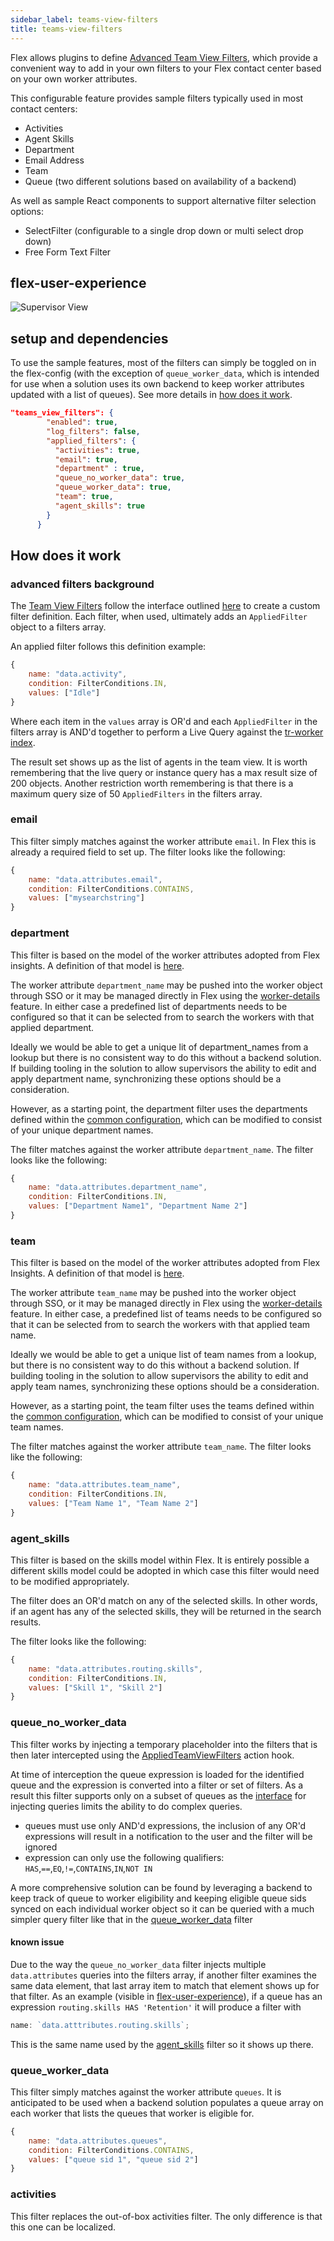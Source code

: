 ```yaml
---
sidebar_label: teams-view-filters
title: teams-view-filters
---
```


Flex allows plugins to define [Advanced Team View Filters](https://www.twilio.com/docs/flex/developer/ui/team-view-filters), which provide a convenient way to add in your own filters to your Flex contact center based on your own worker attributes.

This configurable feature provides sample filters typically used in most contact centers:

- Activities
- Agent Skills
- Department
- Email Address
- Team
- Queue (two different solutions based on availability of a backend)

As well as sample React components to support alternative filter selection options:

- SelectFilter (configurable to a single drop down or multi select drop down)
- Free Form Text Filter

## flex-user-experience

![Supervisor View](/img/features/teams-view-filters/flex-user-experience.gif)

## setup and dependencies

To use the sample features, most of the filters can simply be toggled on in the flex-config (with the exception of `queue_worker_data`, which is intended for use when a solution uses its own backend to keep worker attributes updated with a list of queues). See more details in [how does it work](#how-does-it-work).

```json
"teams_view_filters": {
        "enabled": true,
        "log_filters": false,
        "applied_filters": {
          "activities": true,
          "email": true,
          "department" : true,
          "queue_no_worker_data": true,
          "queue_worker_data": true,
          "team": true,
          "agent_skills": true
        }
      }
```

## How does it work

### advanced filters background

The [Team View Filters](https://www.twilio.com/docs/flex/developer/ui/team-view-filters) follow the interface outlined [here](https://www.twilio.com/docs/flex/developer/ui/team-view-filters#filterdefinition) to create a custom filter definition. Each filter, when used, ultimately adds an `AppliedFilter` object to a filters array.

An applied filter follows this definition example:

```js
{
    name: "data.activity",
    condition: FilterConditions.IN,
    values: ["Idle"]
}
```

Where each item in the `values` array is OR'd and each `AppliedFilter` in the filters array is AND'd together to perform a Live Query against the [tr-worker index](https://www.twilio.com/docs/sync/live-query#index-name).

The result set shows up as the list of agents in the team view. It is worth remembering that the live query or instance query has a max result size of 200 objects. Another restriction worth remembering is that there is a maximum query size of 50 `AppliedFilters` in the filters array.

### email

This filter simply matches against the worker attribute `email`. In Flex this is already a required field to set up. The filter looks like the following:

```js
{
    name: "data.attributes.email",
    condition: FilterConditions.CONTAINS,
    values: ["mysearchstring"]
}
```

### department

This filter is based on the model of the worker attributes adopted from Flex insights. A definition of that model is [here](https://www.twilio.com/docs/flex/developer/insights/enhance-integration#enhance-agent-data).

The worker attribute `department_name` may be pushed into the worker object through SSO or it may be managed directly in Flex using the [worker-details](worker-details) feature. In either case a predefined list of departments needs to be configured so that it can be selected from to search the workers with that applied department.

Ideally we would be able to get a unique lit of department_names from a lookup but there is no consistent way to do this without a backend solution. If building tooling in the solution to allow supervisors the ability to edit and apply department name, synchronizing these options should be a consideration.

However, as a starting point, the department filter uses the departments defined within the [common configuration](/developers/building/template-utilities/configuration#common-configuration), which can be modified to consist of your unique department names.

The filter matches against the worker attribute `department_name`. The filter looks like the following:

```js
{
    name: "data.attributes.department_name",
    condition: FilterConditions.IN,
    values: ["Department Name1", "Department Name 2"]
}
```

### team

This filter is based on the model of the worker attributes adopted from Flex Insights. A definition of that model is [here](https://www.twilio.com/docs/flex/developer/insights/enhance-integration#enhance-agent-data).

The worker attribute `team_name` may be pushed into the worker object through SSO, or it may be managed directly in Flex using the [worker-details](worker-details) feature. In either case, a predefined list of teams needs to be configured so that it can be selected from to search the workers with that applied team name.

Ideally we would be able to get a unique list of team names from a lookup, but there is no consistent way to do this without a backend solution. If building tooling in the solution to allow supervisors the ability to edit and apply team names, synchronizing these options should be a consideration.

However, as a starting point, the team filter uses the teams defined within the [common configuration](/developers/building/template-utilities/configuration#common-configuration), which can be modified to consist of your unique team names.

The filter matches against the worker attribute `team_name`. The filter looks like the following:

```js
{
    name: "data.attributes.team_name",
    condition: FilterConditions.IN,
    values: ["Team Name 1", "Team Name 2"]
}
```

### agent_skills

This filter is based on the skills model within Flex. It is entirely possible a different skills model could be adopted in which case this filter would need to be modified appropriately.

The filter does an OR'd match on any of the selected skills. In other words, if an agent has any of the selected skills, they will be returned in the search results.

The filter looks like the following:

```js
{
    name: "data.attributes.routing.skills",
    condition: FilterConditions.IN,
    values: ["Skill 1", "Skill 2"]
}
```

### queue_no_worker_data

This filter works by injecting a temporary placeholder into the filters that is then later intercepted using the [AppliedTeamViewFilters](https://assets.flex.twilio.com/docs/releases/flex-ui/latest/ui-actions/Actions#ApplyTeamsViewFilters) action hook.

At time of interception the queue expression is loaded for the identified queue and the expression is converted into a filter or set of filters. As a result this filter supports only on a subset of queues as the [interface](#advanced-filters-background) for injecting queries limits the ability to do complex queries.

- queues must use only AND'd expressions, the inclusion of any OR'd expressions will result in a notification to the user and the filter will be ignored
- expression can only use the following qualifiers: `HAS`,`==`,`EQ`,`!=`,`CONTAINS`,`IN`,`NOT IN`

A more comprehensive solution can be found by leveraging a backend to keep track of queue to worker eligibility and keeping eligible queue sids synced on each individual worker object so it can be queried with a much simpler query filter like that in the [queue_worker_data](#queue_worker_data) filter

#### known issue

Due to the way the `queue_no_worker_data` filter injects multiple `data.attributes` queries into the filters array, if another filter examines the same data element, that last array item to match that element shows up for that filter. As an example (visible in [flex-user-experience](#flex-user-experience)), if a queue has an expression `routing.skills HAS 'Retention'` it will produce a filter with

```js
name: `data.atttributes.routing.skills`;
```

This is the same name used by the [agent_skills](#agent_skills) filter so it shows up there.

### queue_worker_data

This filter simply matches against the worker attribute `queues`. It is anticipated to be used when a backend solution populates a queue array on each worker that lists the queues that worker is eligible for.

```js
{
    name: "data.attributes.queues",
    condition: FilterConditions.CONTAINS,
    values: ["queue sid 1", "queue sid 2"]
}
```

### activities

This filter replaces the out-of-box activities filter. The only difference is that this one can be localized.
